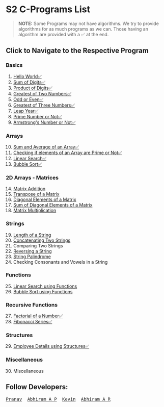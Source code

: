 # S2 C-Programs List

> **NOTE:**
> Some Programs may not have algorithms. We try to provide algorithms for as much programs as we can. Those having an algorithm are provided with a ✅ at the end.

## Click to Navigate to the Respective Program

### Basics
 1. [Hello World✅](Programs/helloWorld.md)
 2. [Sum of Digits✅](Programs/sumOfDigits.md)
 3. [Product of Digits✅](Programs/productOfDigits.md)
 4. [Greatest of Two Numbers✅](Programs/greatestOfTwoNum.md)
 5. [Odd or Even✅](Programs/even.md)
 6. [Greatest of Three Numbers✅](Programs/greatestOfThree_Num.md)
 7. [Leap Year✅](Programs/leapYear.md)
 8. [Prime Number or Not✅](Programs/prime.md)
 9. [Armstrong's Number or Not✅](Programs/armstrong.md)

### Arrays
 10. [Sum and Average of an Array✅](Programs/sumAvrgArray.md)
 11. [Checking if elements of an Array are Prime or Not✅](Programs/array_Prime.md)
 12. [Linear Search✅](Programs/linear_search.md)
 13. [Bubble Sort✅](Programs/bubbleSort.md)

### 2D Arrays - Matrices
 14. [Matrix Addition](Programs/matrix_Add.md)
 15. [Transpose of a Matrix](Programs/transposeMatrix.md)
 16. [Diagonal Elements of a Matrix](Programs/diagonal_Elements.md)
 17. [Sum of Diagonal Elements of a Matrix](Programs/sumOfDiagonal.md)
 18. [Matrix Multiplication](Programs/matrixMultiplication.md)

### Strings
 19. [Length of a String](Programs/lengthOfString.md)
 20. [Concatenating Two Strings](Programs/stringConcat.md)
 21. Comparing Two Strings
 22. [Reversing a String](Programs/stringReversing.md)
 23. [String Palindrome](Programs/stringPalindrome.md)
 24. Checking Consonants and Vowels in a String

### Functions
 25. [Linear Search using Functions](Programs/linearSearchUsingFunctions.md)
 26. [Bubble Sort using Functions](Programs/bubbleSortUsingFunctions.md)

### Recursive Functions
 27. [Factorial of a Number✅](Programs/factorial.md)
 28. [Fibonacci Series✅](Programs/fibonacci.md)

### Structures
 29. [Employee Details using Structures✅](Programs/employee.md)

### Miscellaneous
 30. Miscellaneous 

## Follow Developers:
<pre>
<a href="https://github.com/trulyPranav">Pranav</a>  <a href="https://github.com/ABHIRAM-AP">Abhiram A P</a>  <a href="https://github.com/Blackeye6941">Kevin</a>  <a href="https://github.com/AbhiramAnanthu">Abhiram A R</a>
</pre>
